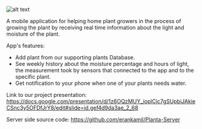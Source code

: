 ![alt text](Planta_logo.PNG)

A mobile application for helping home plant growers in the process of growing the plant by receiving real time information about the light and moisture of the plant.

App's features:
- Add plant from our supporting plants Database.
- See weekly history about the moisture percentage and hours of light,
	the measurement took by sensors that connected to the app and to the specific plant.
- Get notification to your phone when one of your plants needs water.

Link to our project presentation: https://docs.google.com/presentation/d/1z6OQzMUY_ioplCjc7gSUpbiJAkieCSnc3y5OFDfJrY8/edit#slide=id.gef4d9da3ae_2_68

Server side source code: https://github.com/erankamil/Planta-Server
